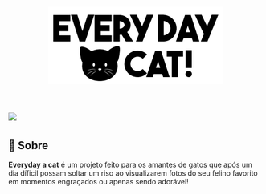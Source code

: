 <h1 align="center">
    <img src="./img/logo.png" />
</h1>
<h1>
    <img src="https://i.imgur.com/BfYV4nE.png" />
</h1>

## 📙 Sobre

**Everyday a cat** é um projeto feito para os amantes de gatos que após um dia díficil possam soltar um riso ao visualizarem fotos do seu felino favorito em momentos engraçados ou apenas sendo adorável!
